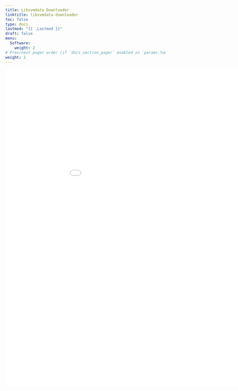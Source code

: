 ```yaml
---
title: Libsvmdata Downloader
linktitle: libsvmdata-downloader
toc: false
type: docs
lastmod: "{{ .Lastmod }}"
draft: false
menu:
  Software:
    weight: 2
# Prev/next pager order (if `docs_section_pager` enabled in `params.toml`)
weight: 1
---
```


 <iframe
       src="./LibsvmDataset.html"
       width="200%"
       height="1000px"
       style="border:none;">
 </iframe>
